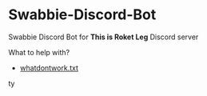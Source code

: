 # Swabbie-Discord-Bot
Swabbie Discord Bot for **This is Roket Leg** Discord server

What to help with?
- [whatdontwork.txt](https://github.com/Pricysquirrl/Swabbie-Discord-Bot/blob/main/whatdontwork.txt)

ty
